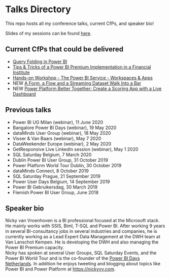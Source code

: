 # Talks Directory
This repo hosts all my conference talks, current CfPs, and speaker bio!

Slides of my sessions can be found [here](https://github.com/NickyvVr/talks/tree/master/slides).

## Current CfPs that could be delivered  
 * [Query Folding in Power BI](https://github.com/NickyvVr/talks/blob/master/Query%20Folding%20in%20Power%20BI.md)  
 * [Tips & Tricks of a Power BI Premium Implementation in a Financial Institute](https://github.com/NickyvVr/talks/blob/master/Tips%20%26%20Tricks%20of%20a%20Power%20BI%20Premium%20Implementation%20in%20a%20Financial%20Institute.md)  
 * [Hands-on Workshop - The Power BI Service - Workspaces & Apps](https://github.com/NickyvVr/talks/blob/master/Hands-on%20Workshop%20-%20The%20Power%20BI%20Service%20%E2%80%93%20Workspaces%20%26%20Apps.md)
 * NEW [A Form, a Flow and a Streaming Dataset Walk Into a Bar](https://github.com/NickyvVr/talks/blob/master/A%20Form%2C%20a%20Flow%20and%20a%20Streaming%20Dataset%20Walk%20Into%20a%20Bar.md)
 * NEW [Power Platform Better Together: Create a Scoring App with a Live Dashboard](https://github.com/NickyvVr/talks/blob/master/Power%20Platform%20Better%20Together:%20Create%20a%20Scoring%20App%20with%20a%20Live%20Dashboard.md)

## Previous talks  
 * Power BI UG Milan (webinar), 11 June 2020
 * Bangalore Power BI Days (webinar), 19 May 2020
 * dataMinds User Group (webinar), 18 May 2020
 * Visser & Van Baars (webinar), May 7 2020  
 * DataWeekender Europe (webinar), 2 May 2020
 * GetResponsive Live Linkedin session (webinar), May 1 2020
 * SQL Saturday Belgium, 7 March 2020
 * Dublin Power BI User Group, 31 October 2019
 * Power Platform World Tour Dublin, 30 October 2019  
 * dataMinds Connect, 8 October 2019  
 * SQL Saturday Prague, 21 September 2019
 * Power User Days Belgium, 14 September 2019  
 * Power BI Gebruikersdag, 30 March 2019  
 * Flemish Power BI User Group, June 2018  
 
## Speaker bio  
Nicky van Vroenhoven is a BI professional focused at the Microsoft stack. He mainly works with SSIS, Biml, T-SQL and Power BI. After working 9 years in several BI-consultancy jobs in several industries and companies, he is currently working as a Lead Expert Data Management at the DWH team at Van Lanschot Kempen. He is developing the DWH and also managing the Power BI Premium capacity.  
Nicky has spoken at several User Groups, SQL Saturday Events, and the Power BI World Tour and is the co-founder of the [Power BI Days Netherlands](https://twitter.com/PowerBIDaysNL). In addition he enjoys tweeting and blogging about topics like Power BI and Power Platform at https://nickyvv.com.
